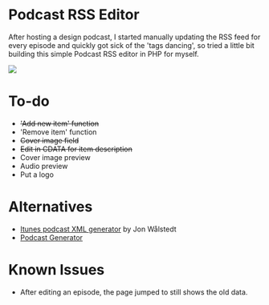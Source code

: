 # Podcast RSS Editor
After hosting a design podcast, I started manually updating the RSS feed for every episode and quickly got sick of the 'tags dancing', so tried a little bit building this simple Podcast RSS editor in PHP for myself.

![](https://raw.githubusercontent.com/JJYing/Podcast-RSS-Editor/master/screenshot.jpg)

# To-do
- ~~'Add new item' function~~
- 'Remove item' function
- ~~Cover image field~~
- ~~Edit in CDATA for item description~~
- Cover image preview
- Audio preview
- Put a logo

# Alternatives
- [Itunes podcast XML generator](http://codepen.io/jon-walstedt/pen/jsIup) by Jon Wålstedt
- [Podcast Generator](http://www.podcastgenerator.net/)

# Known Issues
- After editing an episode, the page jumped to still shows the old data. 